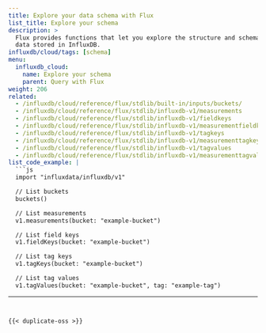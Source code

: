 ```yaml
---
title: Explore your data schema with Flux
list_title: Explore your schema
description: >
  Flux provides functions that let you explore the structure and schema of your
  data stored in InfluxDB.
influxdb/cloud/tags: [schema]
menu:
  influxdb_cloud:
    name: Explore your schema
    parent: Query with Flux
weight: 206
related:
  - /influxdb/cloud/reference/flux/stdlib/built-in/inputs/buckets/
  - /influxdb/cloud/reference/flux/stdlib/influxdb-v1/measurements
  - /influxdb/cloud/reference/flux/stdlib/influxdb-v1/fieldkeys
  - /influxdb/cloud/reference/flux/stdlib/influxdb-v1/measurementfieldkeys
  - /influxdb/cloud/reference/flux/stdlib/influxdb-v1/tagkeys
  - /influxdb/cloud/reference/flux/stdlib/influxdb-v1/measurementtagkeys
  - /influxdb/cloud/reference/flux/stdlib/influxdb-v1/tagvalues
  - /influxdb/cloud/reference/flux/stdlib/influxdb-v1/measurementtagvalues
list_code_example: |
  ```js
  import "influxdata/influxdb/v1"

  // List buckets
  buckets()

  // List measurements
  v1.measurements(bucket: "example-bucket")

  // List field keys
  v1.fieldKeys(bucket: "example-bucket")

  // List tag keys
  v1.tagKeys(bucket: "example-bucket")

  // List tag values
  v1.tagValues(bucket: "example-bucket", tag: "example-tag")
  ```
---
```


{{< duplicate-oss >}}